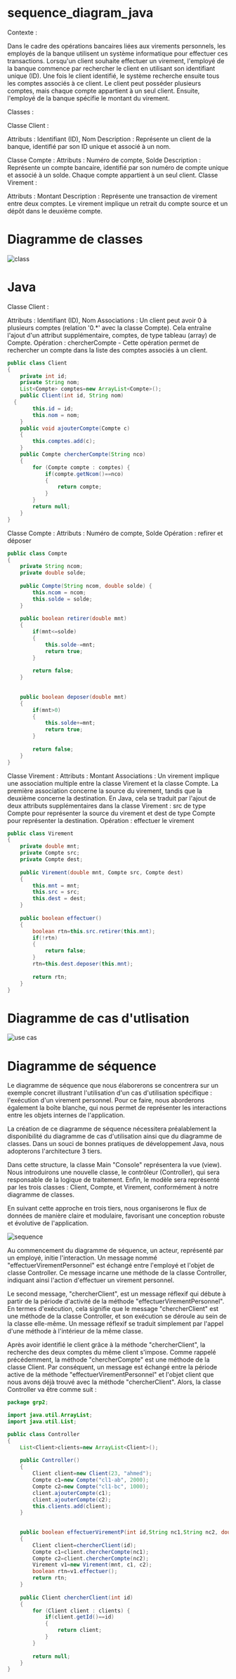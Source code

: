 # sequence_diagram_java

Contexte :

Dans le cadre des opérations bancaires liées aux virements personnels, les employés de la banque utilisent un système informatique pour effectuer ces transactions. Lorsqu'un client souhaite effectuer un virement, l'employé de la banque commence par rechercher le client en utilisant son identifiant unique (ID). Une fois le client identifié, le système recherche ensuite tous les comptes associés à ce client. Le client peut posséder plusieurs comptes, mais chaque compte appartient à un seul client. Ensuite, l'employé de la banque spécifie le montant du virement.

Classes :

Classe Client :

Attributs : Identifiant (ID), Nom
Description : Représente un client de la banque, identifié par son ID unique et associé à un nom.

Classe Compte :
Attributs : Numéro de compte, Solde
Description : Représente un compte bancaire, identifié par son numéro de compte unique et associé à un solde. Chaque compte appartient à un seul client.
Classe Virement :

Attributs : Montant
Description : Représente une transaction de virement entre deux comptes. Le virement implique un retrait du compte source et un dépôt dans le deuxième compte.

# Diagramme de classes

![class](https://github.com/charef00/sequence_diagram_java/assets/46047976/68500522-74f1-41da-95ed-fda00c297893)

# Java

Classe Client :

Attributs : Identifiant (ID), Nom
Associations : Un client peut avoir 0 à plusieurs comptes (relation '0.*' avec la classe Compte). Cela entraîne l'ajout d'un attribut supplémentaire, comptes, de type tableau (array) de Compte.
Opération : chercherCompte - Cette opération permet de rechercher un compte dans la liste des comptes associés à un client.

```java
public class Client 
{
	private int id;
	private String nom;
	List<Compte> comptes=new ArrayList<Compte>();
	public Client(int id, String nom)
  {
		this.id = id;
		this.nom = nom;
	}
	public void ajouterCompte(Compte c)
	{
		this.comptes.add(c);
	}
	public Compte chercherCompte(String nco)
	{
		for (Compte compte : comptes) {
			if(compte.getNcom()==nco)
			{
				return compte;
			}
		}
		return null;
	}
}
```

Classe Compte :
Attributs : Numéro de compte, Solde
Opération : refirer et déposer
```java
public class Compte 
{
	private String ncom;
	private double solde;
	
	public Compte(String ncom, double solde) {
		this.ncom = ncom;
		this.solde = solde;
	}
	
	public boolean retirer(double mnt)
	{
		if(mnt<=solde)
		{
			this.solde-=mnt;
			return true;
		}
		
		return false;
	}
	
	
	public boolean deposer(double mnt)
	{
		if(mnt>0)
		{
			this.solde+=mnt;
			return true;
		}
		
		return false;
	}
}
```
Classe Virement :
Attributs : Montant
Associations : Un virement implique une association multiple entre la classe Virement et la classe Compte. La première association concerne la source du virement, tandis que la deuxième concerne la destination. En Java, cela se traduit par l'ajout de deux attributs supplémentaires dans la classe Virement : src de type Compte pour représenter la source du virement et dest de type Compte pour représenter la destination.
Opération : effectuer le virement
```java
public class Virement 
{
	private double mnt;
	private Compte src;
	private Compte dest;
	
	public Virement(double mnt, Compte src, Compte dest) 
	{
		this.mnt = mnt;
		this.src = src;
		this.dest = dest;
	}
	
	public boolean effectuer()
	{
		boolean rtn=this.src.retirer(this.mnt);
		if(!rtn)
		{
			return false;
		}
		rtn=this.dest.deposer(this.mnt);
		
		return rtn;
	}
}
```
# Diagramme de cas d'utlisation

![use cas](https://github.com/charef00/sequence_diagram_java/assets/46047976/79c8d017-bd3c-468d-9aa8-d0247f90b259)

# Diagramme de séquence
Le diagramme de séquence que nous élaborerons se concentrera sur un exemple concret illustrant l'utilisation d'un cas d'utilisation spécifique : l'exécution d'un virement personnel. Pour ce faire, nous aborderons également la boîte blanche, qui nous permet de représenter les interactions entre les objets internes de l'application.

La création de ce diagramme de séquence nécessitera préalablement la disponibilité du diagramme de cas d'utilisation ainsi que du diagramme de classes. Dans un souci de bonnes pratiques de développement Java, nous adopterons l'architecture 3 tiers.

Dans cette structure, la classe Main "Console" représentera la vue (view). Nous introduirons une nouvelle classe, le contrôleur (Controller), qui sera responsable de la logique de traitement. Enfin, le modèle sera représenté par les trois classes : Client, Compte, et Virement, conformément à notre diagramme de classes.

En suivant cette approche en trois tiers, nous organiserons le flux de données de manière claire et modulaire, favorisant une conception robuste et évolutive de l'application.

![sequence](https://github.com/charef00/sequence_diagram_java/assets/46047976/e8afc2de-fd2b-4dca-97d7-9fda2bfe7cfc)

Au commencement du diagramme de séquence, un acteur, représenté par un employé, initie l'interaction. Un message nommé "effectuerVirementPersonnel" est échangé entre l'employé et l'objet de classe Controller. Ce message incarne une méthode de la classe Controller, indiquant ainsi l'action d'effectuer un virement personnel.

Le second message, "chercherClient", est un message réflexif qui débute à partir de la période d'activité de la méthode "effectuerVirementPersonnel". En termes d'exécution, cela signifie que le message "chercherClient" est une méthode de la classe Controller, et son exécution se déroule au sein de la classe elle-même. Un message réflexif se traduit simplement par l'appel d'une méthode à l'intérieur de la même classe.

Après avoir identifié le client grâce à la méthode "chercherClient", la recherche des deux comptes du même client s'impose. Comme rappelé précédemment, la méthode "chercherCompte" est une méthode de la classe Client. Par conséquent, un message est échangé entre la période active de la méthode "effectuerVirementPersonnel" et l'objet client que nous avons déjà trouvé avec la méthode "chercherClient".
Alors, la classe Controller va être comme suit :
```java
package grp2;

import java.util.ArrayList;
import java.util.List;

public class Controller 
{
	List<Client>clients=new ArrayList<Client>();
	
	public Controller()
	{
		Client client=new Client(23, "ahmed");
		Compte c1=new Compte("cl1-ab", 2000);
		Compte c2=new Compte("cl1-bc", 1000);
		client.ajouterCompte(c1);
		client.ajouterCompte(c2);
		this.clients.add(client);
	}
	
	
	public boolean effectuerVirementP(int id,String nc1,String nc2, double mnt)
	{
		Client client=chercherClient(id);
		Compte c1=client.chercherCompte(nc1);
		Compte c2=client.chercherCompte(nc2);
		Virement v1=new Virement(mnt, c1, c2);
		boolean rtn=v1.effectuer();
		return rtn;
	}
	
	public Client chercherClient(int id)
	{
		for (Client client : clients) {
			if(client.getId()==id)
			{
				return client;
			}
		}
		
		return null;
	}
}
```
